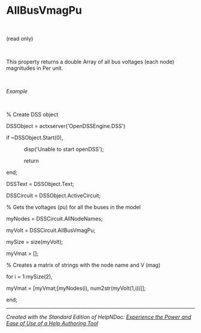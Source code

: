 # AllBusVmagPu

&nbsp;

(read only)

&nbsp;

This property returns a double Array of all bus voltages (each node) magnitudes in Per unit.

&nbsp;

*Example*

&nbsp;

% Create DSS object

DSSObject = actxserver('OpenDSSEngine.DSS')

if ~DSSObject.Start(0),

&nbsp; &nbsp; &nbsp; &nbsp; &nbsp; &nbsp; disp('Unable to start openDSS');

&nbsp; &nbsp; &nbsp; &nbsp; &nbsp; &nbsp; return

end;

DSSText = DSSObject.Text;

DSSCircuit = DSSObject.ActiveCircuit;

% Gets the voltages (pu) for all the buses in the model

myNodes = DSSCircuit.AllNodeNames;

myVolt = DSSCircuit.AllBusVmagPu;

mySize = size(myVolt);

myVmat = \[\];

% Creates a matrix of strings with the node name and V (mag)

for i = 1:mySize(2),

myVmat = \[myVmat;\[myNodes(i), num2str(myVolt(1,i))\]\];

end;

***
_Created with the Standard Edition of HelpNDoc: [Experience the Power and Ease of Use of a Help Authoring Tool](<https://www.helpndoc.com>)_
